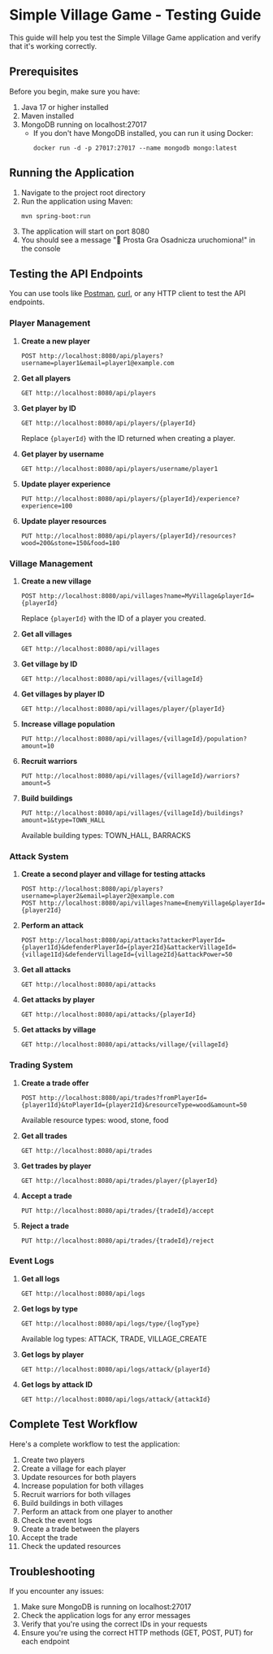 # Simple Village Game - Testing Guide

This guide will help you test the Simple Village Game application and verify that it's working correctly.

## Prerequisites

Before you begin, make sure you have:

1. Java 17 or higher installed
2. Maven installed
3. MongoDB running on localhost:27017
   - If you don't have MongoDB installed, you can run it using Docker:
     ```
     docker run -d -p 27017:27017 --name mongodb mongo:latest
     ```

## Running the Application

1. Navigate to the project root directory
2. Run the application using Maven:
   ```
   mvn spring-boot:run
   ```
3. The application will start on port 8080
4. You should see a message "🏰 Prosta Gra Osadnicza uruchomiona!" in the console

## Testing the API Endpoints

You can use tools like [Postman](https://www.postman.com/), [curl](https://curl.se/), or any HTTP client to test the API endpoints.

### Player Management

1. **Create a new player**
   ```
   POST http://localhost:8080/api/players?username=player1&email=player1@example.com
   ```

2. **Get all players**
   ```
   GET http://localhost:8080/api/players
   ```

3. **Get player by ID**
   ```
   GET http://localhost:8080/api/players/{playerId}
   ```
   Replace `{playerId}` with the ID returned when creating a player.

4. **Get player by username**
   ```
   GET http://localhost:8080/api/players/username/player1
   ```

5. **Update player experience**
   ```
   PUT http://localhost:8080/api/players/{playerId}/experience?experience=100
   ```

6. **Update player resources**
   ```
   PUT http://localhost:8080/api/players/{playerId}/resources?wood=200&stone=150&food=180
   ```

### Village Management

1. **Create a new village**
   ```
   POST http://localhost:8080/api/villages?name=MyVillage&playerId={playerId}
   ```
   Replace `{playerId}` with the ID of a player you created.

2. **Get all villages**
   ```
   GET http://localhost:8080/api/villages
   ```

3. **Get village by ID**
   ```
   GET http://localhost:8080/api/villages/{villageId}
   ```

4. **Get villages by player ID**
   ```
   GET http://localhost:8080/api/villages/player/{playerId}
   ```

5. **Increase village population**
   ```
   PUT http://localhost:8080/api/villages/{villageId}/population?amount=10
   ```

6. **Recruit warriors**
   ```
   PUT http://localhost:8080/api/villages/{villageId}/warriors?amount=5
   ```

7. **Build buildings**
   ```
   PUT http://localhost:8080/api/villages/{villageId}/buildings?amount=1&type=TOWN_HALL
   ```
   Available building types: TOWN_HALL, BARRACKS

### Attack System

1. **Create a second player and village for testing attacks**
   ```
   POST http://localhost:8080/api/players?username=player2&email=player2@example.com
   POST http://localhost:8080/api/villages?name=EnemyVillage&playerId={player2Id}
   ```

2. **Perform an attack**
   ```
   POST http://localhost:8080/api/attacks?attackerPlayerId={player1Id}&defenderPlayerId={player2Id}&attackerVillageId={village1Id}&defenderVillageId={village2Id}&attackPower=50
   ```

3. **Get all attacks**
   ```
   GET http://localhost:8080/api/attacks
   ```

4. **Get attacks by player**
   ```
   GET http://localhost:8080/api/attacks/{playerId}
   ```

5. **Get attacks by village**
   ```
   GET http://localhost:8080/api/attacks/village/{villageId}
   ```

### Trading System

1. **Create a trade offer**
   ```
   POST http://localhost:8080/api/trades?fromPlayerId={player1Id}&toPlayerId={player2Id}&resourceType=wood&amount=50
   ```
   Available resource types: wood, stone, food

2. **Get all trades**
   ```
   GET http://localhost:8080/api/trades
   ```

3. **Get trades by player**
   ```
   GET http://localhost:8080/api/trades/player/{playerId}
   ```

4. **Accept a trade**
   ```
   PUT http://localhost:8080/api/trades/{tradeId}/accept
   ```

5. **Reject a trade**
   ```
   PUT http://localhost:8080/api/trades/{tradeId}/reject
   ```

### Event Logs

1. **Get all logs**
   ```
   GET http://localhost:8080/api/logs
   ```

2. **Get logs by type**
   ```
   GET http://localhost:8080/api/logs/type/{logType}
   ```
   Available log types: ATTACK, TRADE, VILLAGE_CREATE

3. **Get logs by player**
   ```
   GET http://localhost:8080/api/logs/attack/{playerId}
   ```

4. **Get logs by attack ID**
   ```
   GET http://localhost:8080/api/logs/attack/{attackId}
   ```

## Complete Test Workflow

Here's a complete workflow to test the application:

1. Create two players
2. Create a village for each player
3. Update resources for both players
4. Increase population for both villages
5. Recruit warriors for both villages
6. Build buildings in both villages
7. Perform an attack from one player to another
8. Check the event logs
9. Create a trade between the players
10. Accept the trade
11. Check the updated resources

## Troubleshooting

If you encounter any issues:

1. Make sure MongoDB is running on localhost:27017
2. Check the application logs for any error messages
3. Verify that you're using the correct IDs in your requests
4. Ensure you're using the correct HTTP methods (GET, POST, PUT) for each endpoint